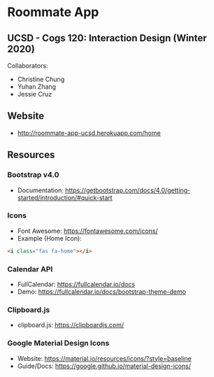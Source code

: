 # Roommate App
## UCSD - Cogs 120: Interaction Design (Winter 2020)
Collaborators:
* Christine Chung 
* Yuhan Zhang
* Jessie Cruz 

## Website
* http://roommate-app-ucsd.herokuapp.com/home

## Resources

### Bootstrap v4.0
* Documentation: https://getbootstrap.com/docs/4.0/getting-started/introduction/#quick-start

### Icons
* Font Awesome: https://fontawesome.com/icons/
* Example (Home Icon):
```html
<i class="fas fa-home"></i>
```

### Calendar API
* FullCalendar: https://fullcalendar.io/docs
* Demo: https://fullcalendar.io/docs/bootstrap-theme-demo

### Clipboard.js
* clipboard.js: https://clipboardjs.com/

### Google Material Design Icons
* Website: https://material.io/resources/icons/?style=baseline
* Guide/Docs: https://google.github.io/material-design-icons/
